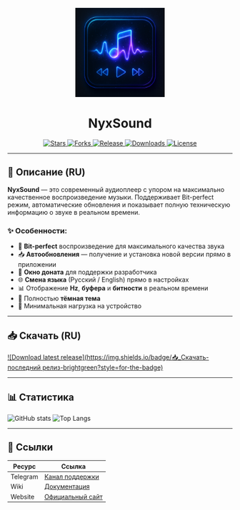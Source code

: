 <!-- ЛОГО -->
<p align="center">
  <img src="https://raw.githubusercontent.com/SYNORIX-Studios/NyxSound/main/logo.png" alt="NyxSound Logo" width="200"/>
</p>

<h1 align="center">NyxSound</h1>

<p align="center">
  <a href="https://github.com/SYNORIX-Studios/NyxSound/stargazers">
    <img src="https://img.shields.io/github/stars/SYNORIX-Studios/NyxSound?style=for-the-badge" alt="Stars"/>
  </a>
  <a href="https://github.com/SYNORIX-Studios/NyxSound/network/members">
    <img src="https://img.shields.io/github/forks/SYNORIX-Studios/NyxSound?style=for-the-badge" alt="Forks"/>
  </a>
  <a href="https://github.com/SYNORIX-Studios/NyxSound/releases/latest">
    <img src="https://img.shields.io/github/v/release/SYNORIX-Studios/NyxSound?style=for-the-badge" alt="Release"/>
  </a>
  <a href="https://github.com/SYNORIX-Studios/NyxSound/releases">
    <img src="https://img.shields.io/github/downloads/SYNORIX-Studios/NyxSound/total?style=for-the-badge" alt="Downloads"/>
  </a>
  <a href="https://github.com/SYNORIX-Studios/NyxSound/blob/main/LICENSE">
    <img src="https://img.shields.io/github/license/SYNORIX-Studios/NyxSound?style=for-the-badge" alt="License"/>
  </a>
</p>

---

## 📜 Описание (RU)
**NyxSound** — это современный аудиоплеер с упором на максимально качественное воспроизведение музыки. Поддерживает Bit-perfect режим, автоматические обновления и показывает полную техническую информацию о звуке в реальном времени.

### ✨ Особенности:
- 🎵 **Bit-perfect** воспроизведение для максимального качества звука
- 📥 **Автообновления** — получение и установка новой версии прямо в приложении
- 💖 **Окно доната** для поддержки разработчика
- 🌐 **Смена языка** (Русский / English) прямо в настройках
- 📊 Отображение **Hz**, **буфера** и **битности** в реальном времени
- 🌙 Полностью **тёмная тема**
- 📱 Минимальная нагрузка на устройство

---

## 📥 Скачать (RU)
[![Download latest release](https://img.shields.io/badge/📥_Скачать-последний релиз-brightgreen?style=for-the-badge)](https://github.com/SYNORIX-Studios/NyxSound/releases/latest)

---

## 📊 Статистика
![GitHub stats](https://github-readme-stats.vercel.app/api?username=SYNORIX-Studios&repo=NyxSound&show_icons=true&theme=dark)
![Top Langs](https://github-readme-stats.vercel.app/api/top-langs/?username=SYNORIX-Studios&layout=compact&theme=dark)

---

## 🔗 Ссылки
| Ресурс     | Ссылка |
|------------|--------|
| Telegram   | [Канал поддержки](https://t.me/SYNORIX_STUDIOS) |
| Wiki       | [Документация](https://github.com/SYNORIX-Studios/NyxSound/wiki) |
| Website    | [Официальный сайт](https://synorix.wuaze.com/) |
